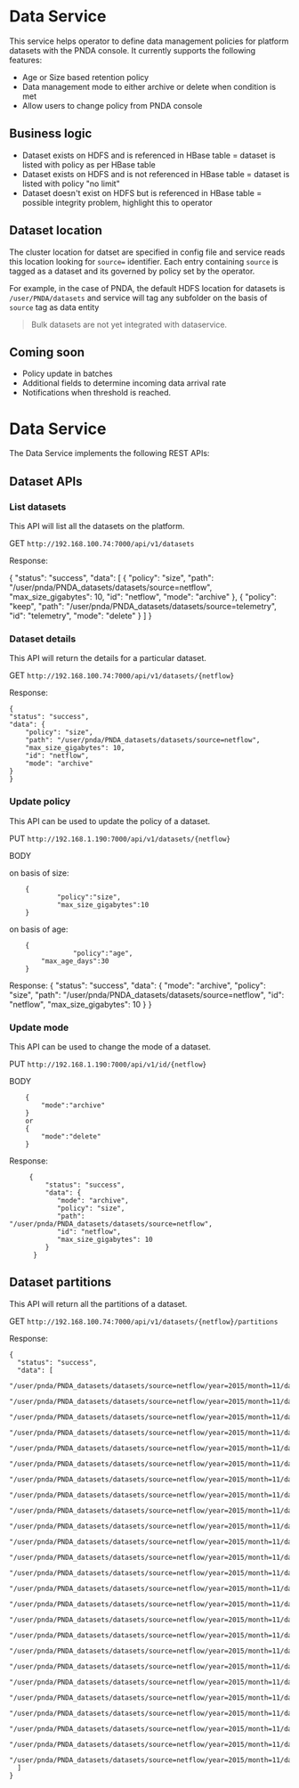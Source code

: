 # Data Service

This service helps operator to define data management policies for platform datasets with the PNDA console. It currently supports the following features:

* Age or Size based retention policy
* Data management mode to either archive or delete when condition is met
* Allow users to change policy from PNDA console


## Business logic

- Dataset exists on HDFS and is referenced in HBase table = dataset is listed with policy as per HBase table
- Dataset exists on HDFS and is not referenced in HBase table = dataset is listed with policy "no limit" 
- Dataset doesn't exist on HDFS but is referenced in HBase table = possible integrity problem, highlight this to operator

## Dataset location

The cluster location for datset are specified in config file and service reads this location looking for `source=` identifier. Each entry containing `source` is tagged as a dataset and its governed by policy set by the operator.

For example, in the case of PNDA, the default HDFS location for datasets is `/user/PNDA/datasets` and service will tag any subfolder on the basis of `source` tag as data entity

> Bulk datasets are not yet integrated with dataservice.

## Coming soon

 - Policy update in batches
 - Additional fields to determine incoming data arrival rate
 - Notifications when threshold is reached.

# Data Service 

The Data Service implements the following REST APIs:

## Dataset APIs 

### List datasets

This API will list all the datasets on the platform.

GET `http://192.168.100.74:7000/api/v1/datasets`

Response:

   {
    "status": "success",
    "data": [
      {
        "policy": "size",
        "path": "/user/pnda/PNDA_datasets/datasets/source=netflow",
        "max_size_gigabytes": 10,
        "id": "netflow",
        "mode": "archive"
      },
      {
        "policy": "keep",
        "path": "/user/pnda/PNDA_datasets/datasets/source=telemetry",
        "id": "telemetry",
        "mode": "delete"
      }
    ]
  }

### Dataset details

This API will return the details for a particular dataset.

GET `http://192.168.100.74:7000/api/v1/datasets/{netflow}`

Response:
  
    {
    "status": "success",
    "data": {
        "policy": "size",
        "path": "/user/pnda/PNDA_datasets/datasets/source=netflow",
        "max_size_gigabytes": 10,
        "id": "netflow",
        "mode": "archive"
    }
	}

### Update policy

This API can be used to update the policy of a dataset.

PUT `http://192.168.1.190:7000/api/v1/datasets/{netflow}`

BODY  

on basis of size:
	    
		{
  	        	"policy":"size", 
  	        	"max_size_gigabytes":10
		}
		
on basis of age:

		{ 
                	"policy":"age", 
			"max_age_days":30 
		}

Response:
	{
    	"status": "success",
    	"data": {
        "mode": "archive",
        "policy": "size",
        "path": "/user/pnda/PNDA_datasets/datasets/source=netflow",
        "id": "netflow",
        "max_size_gigabytes": 10
    	}
	}

### Update mode

This API can be used to change the mode of a dataset.

PUT `http://192.168.1.190:7000/api/v1/id/{netflow}`

BODY  
    
		{
  			"mode":"archive"
		}
		or
		{
			"mode":"delete"
		}

Response:

	     {
             "status": "success",
             "data": {
                "mode": "archive",
                "policy": "size",
                "path": "/user/pnda/PNDA_datasets/datasets/source=netflow",
                "id": "netflow",
                "max_size_gigabytes": 10
             }
          }

## Dataset partitions

This API will return all the partitions of a dataset.

GET `http://192.168.100.74:7000/api/v1/datasets/{netflow}/partitions`


Response:

    {
      "status": "success",
      "data": [
        "/user/pnda/PNDA_datasets/datasets/source=netflow/year=2015/month=11/day=01/hour=15",
        "/user/pnda/PNDA_datasets/datasets/source=netflow/year=2015/month=11/day=01/hour=16",
        "/user/pnda/PNDA_datasets/datasets/source=netflow/year=2015/month=11/day=01/hour=17",
        "/user/pnda/PNDA_datasets/datasets/source=netflow/year=2015/month=11/day=01/hour=18",
        "/user/pnda/PNDA_datasets/datasets/source=netflow/year=2015/month=11/day=01/hour=19",
        "/user/pnda/PNDA_datasets/datasets/source=netflow/year=2015/month=11/day=01/hour=20",
        "/user/pnda/PNDA_datasets/datasets/source=netflow/year=2015/month=11/day=01/hour=21",
        "/user/pnda/PNDA_datasets/datasets/source=netflow/year=2015/month=11/day=01/hour=22",
        "/user/pnda/PNDA_datasets/datasets/source=netflow/year=2015/month=11/day=01/hour=23",
        "/user/pnda/PNDA_datasets/datasets/source=netflow/year=2015/month=11/day=02/hour=00",
        "/user/pnda/PNDA_datasets/datasets/source=netflow/year=2015/month=11/day=02/hour=01",
        "/user/pnda/PNDA_datasets/datasets/source=netflow/year=2015/month=11/day=02/hour=02",
        "/user/pnda/PNDA_datasets/datasets/source=netflow/year=2015/month=11/day=02/hour=03",
        "/user/pnda/PNDA_datasets/datasets/source=netflow/year=2015/month=11/day=02/hour=04",
        "/user/pnda/PNDA_datasets/datasets/source=netflow/year=2015/month=11/day=02/hour=05",
        "/user/pnda/PNDA_datasets/datasets/source=netflow/year=2015/month=11/day=06/hour=09",
        "/user/pnda/PNDA_datasets/datasets/source=netflow/year=2015/month=11/day=06/hour=10",
        "/user/pnda/PNDA_datasets/datasets/source=netflow/year=2015/month=11/day=06/hour=11",
        "/user/pnda/PNDA_datasets/datasets/source=netflow/year=2015/month=11/day=06/hour=12",
        "/user/pnda/PNDA_datasets/datasets/source=netflow/year=2015/month=11/day=06/hour=13",
        "/user/pnda/PNDA_datasets/datasets/source=netflow/year=2015/month=11/day=06/hour=14",
        "/user/pnda/PNDA_datasets/datasets/source=netflow/year=2015/month=11/day=06/hour=15",
        "/user/pnda/PNDA_datasets/datasets/source=netflow/year=2015/month=11/day=06/hour=16",
        "/user/pnda/PNDA_datasets/datasets/source=netflow/year=2015/month=11/day=06/hour=17",
        "/user/pnda/PNDA_datasets/datasets/source=netflow/year=2015/month=11/day=06/hour=18"
      ]
    }
